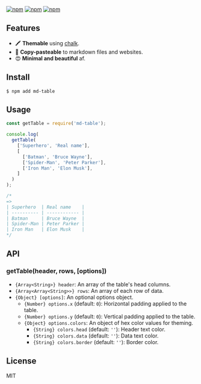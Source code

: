 [![npm](https://img.shields.io/npm/dm/md-table.svg)](https://www.npmjs.com/package/md-table)
[![npm](https://img.shields.io/npm/v/md-table.svg)](https://www.npmjs.com/package/md-table)
[![npm](https://david-dm.org/markusylisiurunen/md-table.svg)](https://www.npmjs.com/package/md-table)

## Features

* 🖍 **Themable** using [chalk](https://www.npmjs.com/package/chalk).
* 📎 **Copy-pasteable** to markdown files and websites.
* 😍 **Minimal and beautiful** af.

## Install

```shell
$ npm add md-table
```

## Usage

```js
const getTable = require('md-table');

console.log(
  getTable(
    ['Superhero', 'Real name'],
    [
      ['Batman', 'Bruce Wayne'],
      ['Spider-Man', 'Peter Parker'],
      ['Iron Man', 'Elon Musk'],
    ]
  )
);

/*
=>
| Superhero  | Real name    |
| ---------- | ------------ |
| Batman     | Bruce Wayne  |
| Spider-Man | Peter Parker |
| Iron Man   | Elon Musk    |
*/
```

## API

### getTable(header, rows, [options])

* `{Array<String>} header`: An array of the table's head columns.
* `{Array<Array<String>>} rows`: An array of each row of data.
* `{Object} [options]`: An optional options object.
  * `{Number} options.x` (default: `0`): Horizontal padding applied to the table.
  * `{Number} options.y` (default: `0`): Vertical padding applied to the table.
  * `{Object} options.colors`: An object of hex color values for theming.
    * `{String} colors.head` (default: `''`): Header text color.
    * `{String} colors.data` (default: `''`): Data text color.
    * `{String} colors.border` (default: `''`): Border color.

## License

MIT
